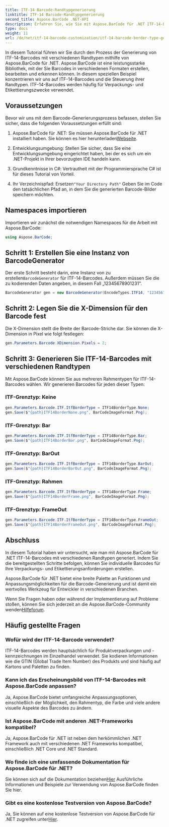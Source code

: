 ```yaml
---
title: ITF-14 Barcode-Randtypgenerierung
linktitle: ITF-14 Barcode-Randtypgenerierung
second_title: Aspose.BarCode .NET-API
description: Erfahren Sie, wie Sie mit Aspose.BarCode für .NET ITF-14-Barcodes mit verschiedenen Randtypen erstellen. Passen Sie Ihre Verpackung und Etikettierung ganz einfach individuell an.
type: docs
weight: 11
url: /de/net/itf-14-barcode-customization/itf-14-barcode-border-type-generation/
---
```


In diesem Tutorial führen wir Sie durch den Prozess der Generierung von ITF-14-Barcodes mit verschiedenen Randtypen mithilfe von Aspose.BarCode für .NET. Aspose.BarCode ist eine leistungsstarke Bibliothek, mit der Sie Barcodes in verschiedenen Formaten erstellen, bearbeiten und erkennen können. In diesem speziellen Beispiel konzentrieren wir uns auf ITF-14-Barcodes und die Steuerung ihrer Randtypen. ITF-14-Barcodes werden häufig für Verpackungs- und Etikettierungszwecke verwendet.

## Voraussetzungen

Bevor wir uns mit dem Barcode-Generierungsprozess befassen, stellen Sie sicher, dass die folgenden Voraussetzungen erfüllt sind:

1.  Aspose.BarCode für .NET: Sie müssen Aspose.BarCode für .NET installiert haben. Sie können es hier herunterladen[Webseite](https://releases.aspose.com/barcode/net/).

2. Entwicklungsumgebung: Stellen Sie sicher, dass Sie eine Entwicklungsumgebung eingerichtet haben, bei der es sich um ein .NET-Projekt in Ihrer bevorzugten IDE handeln kann.

3. Grundkenntnisse in C#: Vertrautheit mit der Programmiersprache C# ist für dieses Tutorial von Vorteil.

4.  Ihr Verzeichnispfad: Ersetzen`"Your Directory Path"` Geben Sie im Code den tatsächlichen Pfad an, in dem Sie die generierten Barcode-Bilder speichern möchten.

## Namespaces importieren

Importieren wir zunächst die notwendigen Namespaces für die Arbeit mit Aspose.BarCode:

```csharp
using Aspose.BarCode;
```

## Schritt 1: Erstellen Sie eine Instanz von BarcodeGenerator

 Der erste Schritt besteht darin, eine Instanz von zu erstellen`BarcodeGenerator` für ITF-14-Barcodes. Außerdem müssen Sie die zu kodierenden Daten angeben, in diesem Fall „12345678901231“.

```csharp
BarcodeGenerator gen = new BarcodeGenerator(EncodeTypes.ITF14, "12345678901231");
```

## Schritt 2: Legen Sie die X-Dimension für den Barcode fest

Die X-Dimension stellt die Breite der Barcode-Striche dar. Sie können die X-Dimension in Pixel wie folgt festlegen:

```csharp
gen.Parameters.Barcode.XDimension.Pixels = 2;
```

## Schritt 3: Generieren Sie ITF-14-Barcodes mit verschiedenen Randtypen

Mit Aspose.BarCode können Sie aus mehreren Rahmentypen für ITF-14-Barcodes wählen. Wir generieren Barcodes für jeden dieser Typen:

### ITF-Grenztyp: Keine

```csharp
gen.Parameters.Barcode.ITF.ItfBorderType = ITF14BorderType.None;
gen.Save($"{path}ITF14BorderNone.png", BarCodeImageFormat.Png);
```

### ITF-Grenztyp: Bar

```csharp
gen.Parameters.Barcode.ITF.ItfBorderType = ITF14BorderType.Bar;
gen.Save($"{path}ITF14BorderBar.png", BarCodeImageFormat.Png);
```

### ITF-Grenztyp: BarOut

```csharp
gen.Parameters.Barcode.ITF.ItfBorderType = ITF14BorderType.BarOut;
gen.Save($"{path}ITF14BorderBarOut.png", BarCodeImageFormat.Png);
```

### ITF-Grenztyp: Rahmen

```csharp
gen.Parameters.Barcode.ITF.ItfBorderType = ITF14BorderType.Frame;
gen.Save($"{path}ITF14BorderFrame.png", BarCodeImageFormat.Png);
```

### ITF-Grenztyp: FrameOut

```csharp
gen.Parameters.Barcode.ITF.ItfBorderType = ITF14BorderType.FrameOut;
gen.Save($"{path}ITF14BorderFrameOut.png", BarCodeImageFormat.Png);
```

## Abschluss

In diesem Tutorial haben wir untersucht, wie man mit Aspose.BarCode für .NET ITF-14-Barcodes mit verschiedenen Randtypen generiert. Indem Sie die bereitgestellten Schritte befolgen, können Sie individuelle Barcodes für Ihre Verpackungs- und Etikettierungsanforderungen erstellen.

Aspose.BarCode für .NET bietet eine breite Palette an Funktionen und Anpassungsmöglichkeiten für die Barcode-Generierung und ist damit ein wertvolles Werkzeug für Entwickler in verschiedenen Branchen.

 Wenn Sie Fragen haben oder während der Implementierung auf Probleme stoßen, können Sie sich jederzeit an die Aspose.BarCode-Community wenden[Hilfeforum](https://forum.aspose.com/c/barcode/13).

## Häufig gestellte Fragen

### Wofür wird der ITF-14-Barcode verwendet?
ITF-14-Barcodes werden hauptsächlich für Produktverpackungen und -kennzeichnungen im Einzelhandel verwendet. Sie kodieren Informationen wie die GTIN (Global Trade Item Number) des Produkts und sind häufig auf Kartons und Paletten zu finden.

### Kann ich das Erscheinungsbild von ITF-14-Barcodes mit Aspose.BarCode anpassen?
Ja, Aspose.BarCode bietet umfangreiche Anpassungsoptionen, einschließlich der Möglichkeit, den Rahmentyp, die Farbe und viele andere visuelle Aspekte des Barcodes zu ändern.

### Ist Aspose.BarCode mit anderen .NET-Frameworks kompatibel?
Ja, Aspose.BarCode für .NET ist neben dem herkömmlichen .NET Framework auch mit verschiedenen .NET Frameworks kompatibel, einschließlich .NET Core und .NET Standard.

### Wo finde ich eine umfassende Dokumentation für Aspose.BarCode für .NET?
 Sie können sich auf die Dokumentation beziehen[Hier](https://reference.aspose.com/barcode/net/) Ausführliche Informationen und Beispiele zur Verwendung von Aspose.BarCode finden Sie hier.

### Gibt es eine kostenlose Testversion von Aspose.BarCode?
Ja, Sie können auf eine kostenlose Testversion von Aspose.BarCode für .NET zugreifen unter[Hier](https://releases.aspose.com/).
